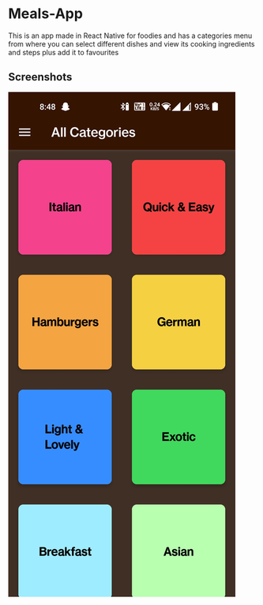 # Meals-App
This is an app made in React Native for foodies and has a categories menu from where you can select different dishes and view its cooking ingredients and steps plus add it to favourites 
## Screenshots
![Screenshot Number 1](/assets/screenshots/1.jpg "Screen 1")
